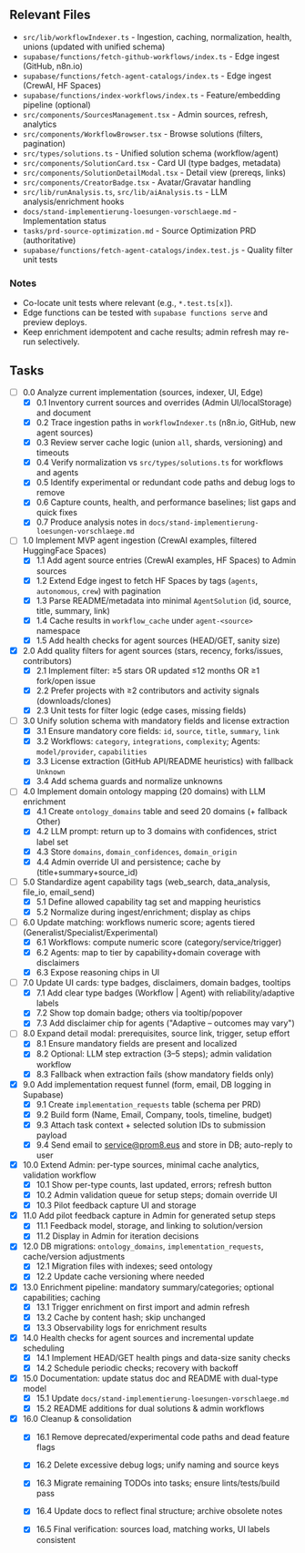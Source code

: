 ## Relevant Files

- `src/lib/workflowIndexer.ts` - Ingestion, caching, normalization, health, unions (updated with unified schema)
- `supabase/functions/fetch-github-workflows/index.ts` - Edge ingest (GitHub, n8n.io)
- `supabase/functions/fetch-agent-catalogs/index.ts` - Edge ingest (CrewAI, HF Spaces)
- `supabase/functions/index-workflows/index.ts` - Feature/embedding pipeline (optional)
- `src/components/SourcesManagement.tsx` - Admin sources, refresh, analytics
- `src/components/WorkflowBrowser.tsx` - Browse solutions (filters, pagination)
- `src/types/solutions.ts` - Unified solution schema (workflow/agent)
- `src/components/SolutionCard.tsx` - Card UI (type badges, metadata)
- `src/components/SolutionDetailModal.tsx` - Detail view (prereqs, links)
- `src/components/CreatorBadge.tsx` - Avatar/Gravatar handling
- `src/lib/runAnalysis.ts`, `src/lib/aiAnalysis.ts` - LLM analysis/enrichment hooks
- `docs/stand-implementierung-loesungen-vorschlaege.md` - Implementation status
- `tasks/prd-source-optimization.md` - Source Optimization PRD (authoritative)
- `supabase/functions/fetch-agent-catalogs/index.test.js` - Quality filter unit tests

### Notes

- Co-locate unit tests where relevant (e.g., `*.test.ts[x]`).
- Edge functions can be tested with `supabase functions serve` and preview deploys.
- Keep enrichment idempotent and cache results; admin refresh may re-run selectively.

## Tasks

- [ ] 0.0 Analyze current implementation (sources, indexer, UI, Edge)
  - [x] 0.1 Inventory current sources and overrides (Admin UI/localStorage) and document
  - [x] 0.2 Trace ingestion paths in `workflowIndexer.ts` (n8n.io, GitHub, new agent sources)
  - [x] 0.3 Review server cache logic (union `all`, shards, versioning) and timeouts
  - [x] 0.4 Verify normalization vs `src/types/solutions.ts` for workflows and agents
  - [x] 0.5 Identify experimental or redundant code paths and debug logs to remove
  - [x] 0.6 Capture counts, health, and performance baselines; list gaps and quick fixes
  - [x] 0.7 Produce analysis notes in `docs/stand-implementierung-loesungen-vorschlaege.md`

- [ ] 1.0 Implement MVP agent ingestion (CrewAI examples, filtered HuggingFace Spaces)
  - [x] 1.1 Add agent source entries (CrewAI examples, HF Spaces) to Admin sources
  - [x] 1.2 Extend Edge ingest to fetch HF Spaces by tags (`agents`, `autonomous`, `crew`) with pagination
  - [x] 1.3 Parse README/metadata into minimal `AgentSolution` (id, source, title, summary, link)
  - [x] 1.4 Cache results in `workflow_cache` under `agent-<source>` namespace
  - [x] 1.5 Add health checks for agent sources (HEAD/GET, sanity size)

- [x] 2.0 Add quality filters for agent sources (stars, recency, forks/issues, contributors)
  - [x] 2.1 Implement filter: ≥5 stars OR updated ≤12 months OR ≥1 fork/open issue
  - [x] 2.2 Prefer projects with ≥2 contributors and activity signals (downloads/clones)
  - [x] 2.3 Unit tests for filter logic (edge cases, missing fields)

- [ ] 3.0 Unify solution schema with mandatory fields and license extraction
  - [x] 3.1 Ensure mandatory core fields: `id`, `source`, `title`, `summary`, `link`
  - [x] 3.2 Workflows: `category`, `integrations`, `complexity`; Agents: `model/provider`, `capabilities`
  - [x] 3.3 License extraction (GitHub API/README heuristics) with fallback `Unknown`
  - [x] 3.4 Add schema guards and normalize unknowns

- [ ] 4.0 Implement domain ontology mapping (20 domains) with LLM enrichment
  - [x] 4.1 Create `ontology_domains` table and seed 20 domains (+ fallback Other)
  - [x] 4.2 LLM prompt: return up to 3 domains with confidences, strict label set
  - [x] 4.3 Store `domains`, `domain_confidences`, `domain_origin`
  - [x] 4.4 Admin override UI and persistence; cache by (title+summary+source_id)

- [ ] 5.0 Standardize agent capability tags (web_search, data_analysis, file_io, email_send)
  - [x] 5.1 Define allowed capability tag set and mapping heuristics
  - [x] 5.2 Normalize during ingest/enrichment; display as chips

- [ ] 6.0 Update matching: workflows numeric score; agents tiered (Generalist/Specialist/Experimental)
  - [x] 6.1 Workflows: compute numeric score (category/service/trigger)
  - [x] 6.2 Agents: map to tier by capability+domain coverage with disclaimers
  - [x] 6.3 Expose reasoning chips in UI

- [ ] 7.0 Update UI cards: type badges, disclaimers, domain badges, tooltips
  - [x] 7.1 Add clear type badges (Workflow | Agent) with reliability/adaptive labels
  - [x] 7.2 Show top domain badge; others via tooltip/popover
  - [x] 7.3 Add disclaimer chip for agents ("Adaptive – outcomes may vary")

- [ ] 8.0 Expand detail modal: prerequisites, source link, trigger, setup effort
  - [x] 8.1 Ensure mandatory fields are present and localized
  - [x] 8.2 Optional: LLM step extraction (3–5 steps); admin validation workflow
  - [x] 8.3 Fallback when extraction fails (show mandatory fields only)

- [x] 9.0 Add implementation request funnel (form, email, DB logging in Supabase)
  - [x] 9.1 Create `implementation_requests` table (schema per PRD)
  - [x] 9.2 Build form (Name, Email, Company, tools, timeline, budget)
  - [x] 9.3 Attach task context + selected solution IDs to submission payload
  - [x] 9.4 Send email to service@prom8.eus and store in DB; auto-reply to user

- [x] 10.0 Extend Admin: per-type sources, minimal cache analytics, validation workflow
  - [x] 10.1 Show per-type counts, last updated, errors; refresh button
  - [x] 10.2 Admin validation queue for setup steps; domain override UI
  - [x] 10.3 Pilot feedback capture UI and storage

- [x] 11.0 Add pilot feedback capture in Admin for generated setup steps
  - [x] 11.1 Feedback model, storage, and linking to solution/version
  - [x] 11.2 Display in Admin for iteration decisions

- [x] 12.0 DB migrations: `ontology_domains`, `implementation_requests`, cache/version adjustments
  - [x] 12.1 Migration files with indexes; seed ontology
  - [x] 12.2 Update cache versioning where needed

- [x] 13.0 Enrichment pipeline: mandatory summary/categories; optional capabilities; caching
  - [x] 13.1 Trigger enrichment on first import and admin refresh
  - [x] 13.2 Cache by content hash; skip unchanged
  - [x] 13.3 Observability logs for enrichment results

- [x] 14.0 Health checks for agent sources and incremental update scheduling
  - [x] 14.1 Implement HEAD/GET health pings and data-size sanity checks
  - [x] 14.2 Schedule periodic checks; recovery with backoff

- [x] 15.0 Documentation: update status doc and README with dual-type model
  - [x] 15.1 Update `docs/stand-implementierung-loesungen-vorschlaege.md`
  - [x] 15.2 README additions for dual solutions & admin workflows

- [x] 16.0 Cleanup & consolidation
  - [x] 16.1 Remove deprecated/experimental code paths and dead feature flags
  - [x] 16.2 Delete excessive debug logs; unify naming and source keys
  - [x] 16.3 Migrate remaining TODOs into tasks; ensure lints/tests/build pass
  - [x] 16.4 Update docs to reflect final structure; archive obsolete notes
  - [x] 16.5 Final verification: sources load, matching works, UI labels consistent


